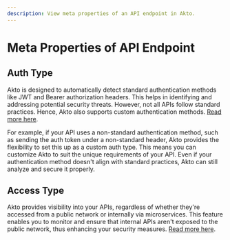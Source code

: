 ```yaml
---
description: View meta properties of an API endpoint in Akto.
---
```


# Meta Properties of API Endpoint

## Auth Type

Akto is designed to automatically detect standard authentication methods like JWT and Bearer authorization headers. This helps in identifying and addressing potential security threats. However, not all APIs follow standard practices. Hence, Akto also supports custom authentication methods. [Read more here](auth-types.md).

For example, if your API uses a non-standard authentication method, such as sending the auth token under a non-standard header, Akto provides the flexibility to set this up as a custom auth type. This means you can customize Akto to suit the unique requirements of your API. Even if your authentication method doesn't align with standard practices, Akto can still analyze and secure it properly.&#x20;

## Access Type

Akto provides visibility into your APIs, regardless of whether they're accessed from a public network or internally via microservices. This feature enables you to monitor and ensure that internal APIs aren't exposed to the public network, thus enhancing your security measures. [Read more here](broken-reference).
